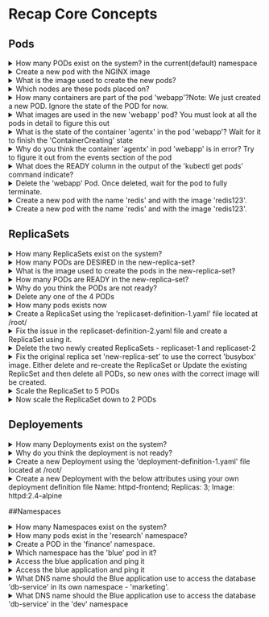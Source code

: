 # Recap Core Concepts 

## Pods 

<details><summary>How many PODs exist on the system? in the current(default) namespace</summary>

```yaml
kubectl get pods
```

</details>

<details><summary>Create a new pod with the NGINX image</summary>

```yaml
kubectl run nginx --image=nginx
```

</details>

<details><summary>What is the image used to create the new pods?</summary>

```yaml
kubectl describe pods
```

</details>

<details><summary>Which nodes are these pods placed on?</summary>

```yaml
kubectl describe pods
```

</details>

<details><summary>How many containers are part of the pod 'webapp'?Note: We just created a new POD. Ignore the state of the POD for now.</summary>

```yaml
kubectl describe pod webapp
```

</details>


<details><summary>What images are used in the new 'webapp' pod? You must look at all the pods in detail to figure this out</summary>

```yaml
kubectl describe pod webapp
```

</details>

<details><summary>What is the state of the container 'agentx' in the pod 'webapp'? Wait for it to finish the 'ContainerCreating' state</summary>

```yaml
kubectl describe pod webapp
```

</details>

<details><summary>Why do you think the container 'agentx' in pod 'webapp' is in error? Try to figure it out from the events section of the pod</summary>

```yaml
Image does not exist on docker
```

</details>

<details><summary>What does the READY column in the output of the 'kubectl get pods' command indicate?</summary>

```yaml
Running containers in a pod / Total containers in a pod
```

</details>

<details><summary>Delete the 'webapp' Pod. Once deleted, wait for the pod to fully terminate.</summary>

```yaml
kubectl delete pod webapp
```

</details>

<details><summary>Create a new pod with the name 'redis' and with the image 'redis123'.</summary>

```yaml
kubectl run redis --image=redis123 --generator=run-pod/v1 
```

</details>

<details><summary>Create a new pod with the name 'redis' and with the image 'redis123'.</summary>

```yaml
kubectl edit pod redis
```

</details>


## ReplicaSets

<details><summary>How many ReplicaSets exist on the system?</summary>

```yaml
kubectl get replicaset
```

</details>

<details><summary>How many PODs are DESIRED in the new-replica-set?</summary>

```yaml
kubectl get replicaset
```

</details>

<details><summary>What is the image used to create the pods in the new-replica-set?</summary>

```yaml
kubectl describe replicaset
```

</details>

<details><summary>How many PODs are READY in the new-replica-set?</summary>

```yaml
kubectl get replicaset # just like pods 
```

</details>

<details><summary>Why do you think the PODs are not ready?</summary>

```yaml
Image busybox77 does not exist 
```

</details>

<details><summary>Delete any one of the 4 PODs</summary>

```yaml
kubectl get pods 
kubectl delete pod new-replica-set-j5th7
```

</details>

<details><summary>How many pods exists now</summary>

```yaml
same as before as replicasets ensure the number of pods 
```

</details>

<details><summary>Create a ReplicaSet using the 'replicaset-definition-1.yaml' file located at /root/</summary>

```yaml
Change api version and 
kubectl apply -f replicaset-definition-1.yaml
```

</details>

<details><summary>Fix the issue in the replicaset-definition-2.yaml file and create a ReplicaSet using it.</summary>

```yaml
The values for labels on lines 9 and 13 should match.
```

</details>

<details><summary>Delete the two newly created ReplicaSets - replicaset-1 and replicaset-2</summary>

```yaml
kubectl delete replicaset replicaset-1
kubectl delete replicaset replicaset-2
```

</details>

<details><summary>Fix the original replica set 'new-replica-set' to use the correct 'busybox' image. Either delete and re-create the ReplicaSet or Update the existing ReplicSet and then delete all PODs, so new ones with the correct image will be created.</summary>

```yaml
kubectl edit replicaset new-replica-set
```

</details>

<details><summary>Scale the ReplicaSet to 5 PODs</summary>

```yaml
kubectl edit replicaset new-replica-set
```

</details>

<details><summary>Now scale the ReplicaSet down to 2 PODs</summary>

```yaml
kubectl edit replicaset new-replica-set
```

</details>

## Deployements 

<details><summary>How many Deployments exist on the system?</summary>

```yaml
kubectl get deployements
```

</details>

<details><summary>Why do you think the deployment is not ready?</summary>

```yaml
Image does not exists
```

</details>

<details><summary>Create a new Deployment using the 'deployment-definition-1.yaml' file located at /root/</summary>

```yaml
kind: Deployement
```

</details>

<details><summary>Create a new Deployment with the below attributes using your own deployment definition file Name: httpd-frontend; Replicas: 3; Image: httpd:2.4-alpine</summary>

```yaml
kubectl run --generator=deployment/v1beta1 nginx --image=nginx --dry-run --replicas=4 -oyaml > some-name.yaml
```

</details>

##Namespaces

<details><summary>How many Namespaces exist on the system?</summary>

```yaml
kubectl get namespaces
```

</details>

<details><summary>How many pods exist in the 'research' namespace?</summary>

```yaml
kubectl get pods --namespace=research
```

</details>

<details><summary>Create a POD in the 'finance' namespace.</summary>

```yaml
kubectl run redis --image=redis --generator=run-pod/v1 --namespace=finance 
```

</details>

<details><summary>Which namespace has the 'blue' pod in it?</summary>

```yaml
kubectl get pods --all-namespaces
```

</details>

<details><summary>Access the blue application and ping it</summary>

```yaml
TODO
```

</details>

<details><summary>Access the blue application and ping it</summary>

```yaml
TODO
```

</details>


<details><summary>What DNS name should the Blue application use to access the database 'db-service' in its own namespace - 'marketing'.</summary>

```yaml
Same name
```

</details>

<details><summary>What DNS name should the Blue application use to access the database 'db-service' in the 'dev' namespace</summary>

```yaml
db-service.dev.svc.cluster.local
```

</details>

